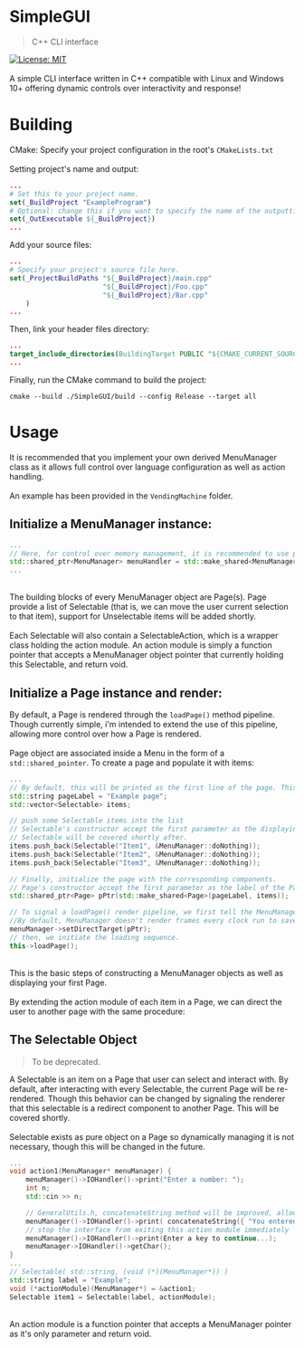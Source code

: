# SimpleGUI
> C++ CLI interface

[![License: MIT](https://img.shields.io/badge/License-MIT-yellow.svg)](https://opensource.org/licenses/MIT)
<br>
<br>
A simple CLI interface written in C++ compatible with Linux and Windows 10+ offering dynamic controls over interactivity and response!
# Building
CMake: Specify your project configuration in the root's `CMakeLists.txt`<br>
<br>
Setting project's name and output:
```cmake
...
# Set this to your project name.
set(_BuildProject "ExampleProgram")
# Optional: change this if you want to specify the name of the outputting executable.
set(_OutExecutable ${_BuildProject})
...
```
Add your source files:
```cmake
...
# Specify your project's source file here.
set(_ProjectBuildPaths "${_BuildProject}/main.cpp"
                       "${_BuildProject}/Foo.cpp"
                       "${_BuildProject}/Bar.cpp"
    )
...
```
Then, link your header files directory:
```cmake
...
target_include_directories(BuildingTarget PUBLIC "${CMAKE_CURRENT_SOURCE_DIR}/ExampleProject")
...
```
Finally, run the CMake command to build the project:
```Shell
cmake --build ./SimpleGUI/build --config Release --target all
```
# Usage

It is recommended that you implement your own derived MenuManager class as it allows full control over language configuration as well as action handling.\
<br>
An example has been provided in the `VendingMachine` folder.

## Initialize a MenuManager instance:
```c++
...
// Here, for control over memory management, it is recommended to use pointer for all instances of MenuManager objects.
std::shared_ptr<MenuManager> menuHandler = std::make_shared<MenuManager>();
...
```
<br>
The building blocks of every MenuManager object are Page(s). Page provide a list of Selectable (that is, we can move the user current selection to that item), support for Unselectable items will be added shortly.
<br>
<br>
Each Selectable will also contain a SelectableAction, which is a wrapper class holding the action module. An action module is simply a function pointer that accepts a MenuManager object pointer that currently holding this Selectable, and return void.

## Initialize a Page instance and render:
By default, a Page is rendered through the `loadPage()` method pipeline. Though currently simple, i'm intended to extend the use of this pipeline, allowing more control over how a Page is rendered.
<br>
<br>
Page object are associated inside a Menu in the form of a `std::shared_pointer`. To create a page and populate it with items:
```c++
...
// By default, this will be printed as the first line of the page. This can be changed by overriding the render() method inside a MenuManager class.
std::string pageLabel = "Example page";
std::vector<Selectable> items;

// push some Selectable items into the list
// Selectable's constructor accept the first parameter as the displaying label of the selectable, the second parameter as an address of an action module function.
// Selectable will be covered shortly after.
items.push_back(Selectable("Item1", &MenuManager::doNothing));
items.push_back(Selectable("Item2", &MenuManager::doNothing));
items.push_back(Selectable("Item3", &MenuManager::doNothing));

// Finally, initialize the page with the corresponding components.
// Page's constructor accept the first parameter as the label of the Page. the second parameter as the list of Selectables.
std::shared_ptr<Page> pPtr(std::make_shared<Page>(pageLabel, items));

// To signal a loadPage() render pipeline, we first tell the MenuManager instance to render the next frame by setting the direct target. 
//By default, MenuManager doesn't render frames every clock run to save resources and maintain control over user interface.
menuManager->setDirectTarget(pPtr);
// then, we initiate the loading sequence.
this->loadPage();
```
<br>
This is the basic steps of constructing a MenuManager objects as well as displaying your first Page.
<br>
<br>
By extending the action module of each item in a Page, we can direct the user to another page with the same procedure:

## The Selectable Object
> To be deprecated.

A Selectable is an item on a Page that user can select and interact with. By default, after interacting with every Selectable, the current Page will be re-rendered. Though this behavior can be changed by signaling the renderer that this selectable is a redirect component to another Page. This will be covered shortly.\
<br>
Selectable exists as pure object on a Page so dynamically managing it is not necessary, though this will be changed in the future.
<br>
```c++
...
void action1(MenuManager* menuManager) {
    menuManager()->IOHandler()->print("Enter a number: ");
    int n;
    std::cin >> n;

    // GeneralUtils.h, concatenateString method will be improved, allowing automatic stringify in the future.
    menuManager()->IOHandler()->print( concatenateString({ "You entered: ", std::to_string(n) }) );
    // stop the interface from exiting this action module immediately
    menuManager()->IOHandler()->print(Enter a key to continue...);
    menuManager->IOHandler()->getChar();
}
...
// Selectable( std::string, (void (*)(MenuManager*)) )
std::string label = "Example";
void (*actionModule)(MenuManager*) = &action1;
Selectable item1 = Selectable(label, actionModule);
```
<br>
An action module is a function pointer that accepts a MenuManager pointer as it's only parameter and return void.
